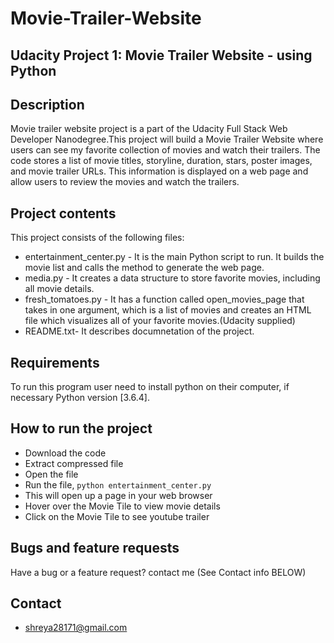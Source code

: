 # Movie-Trailer-Website
## Udacity Project 1:  Movie Trailer Website - using Python

## Description
Movie trailer website project is a part of the Udacity Full Stack Web Developer Nanodegree.This project will build a Movie Trailer Website where users can see my favorite collection of movies and watch their trailers. 
The code stores a list of movie titles, storyline, duration, stars, poster images, and movie trailer URLs. 
This information is displayed on a web page and allow users to review the movies and watch the trailers. 

## Project contents

This project consists of the following files:

* entertainment_center.py - It is the main Python script to run. It builds the movie list and calls the method to generate the web page.
* media.py - It creates a data structure to store favorite movies, including all movie details.
* fresh_tomatoes.py - It has a function called open_movies_page that takes in one argument, which is a list of movies and creates an HTML file which visualizes all of your favorite movies.(Udacity supplied)
* README.txt- It describes documnetation of the project.

## Requirements

To run this program user need to install python on their computer, if necessary Python version [3.6.4].

## How to run the project

  - Download the code
  - Extract compressed file
  - Open the file
  - Run the file, `python entertainment_center.py`
  - This will open up a page in your web browser
  - Hover over the Movie Tile to view movie details
  - Click on the Movie Tile to see youtube trailer

## Bugs and feature requests

Have a bug or a feature request? contact me (See Contact info BELOW)

## Contact

* shreya28171@gmail.com

